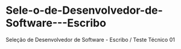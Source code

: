 # Sele-o-de-Desenvolvedor-de-Software---Escribo
Seleção de Desenvolvedor de Software - Escribo / Teste Técnico 01
